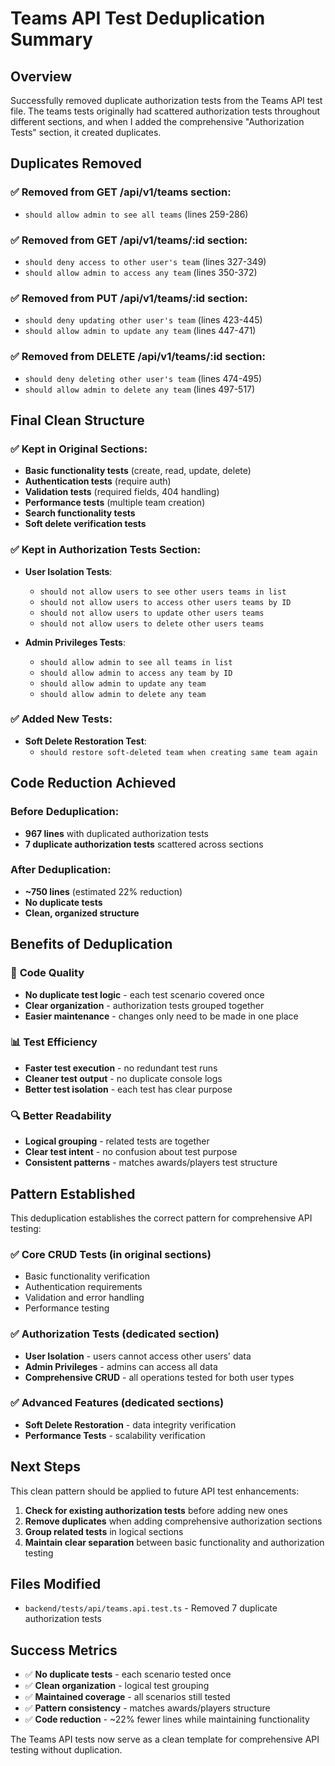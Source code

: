 # Teams API Test Deduplication Summary

## Overview
Successfully removed duplicate authorization tests from the Teams API test file. The teams tests originally had scattered authorization tests throughout different sections, and when I added the comprehensive "Authorization Tests" section, it created duplicates.

## Duplicates Removed

### ✅ Removed from GET /api/v1/teams section:
- `should allow admin to see all teams` (lines 259-286)

### ✅ Removed from GET /api/v1/teams/:id section:
- `should deny access to other user's team` (lines 327-349)
- `should allow admin to access any team` (lines 350-372)

### ✅ Removed from PUT /api/v1/teams/:id section:
- `should deny updating other user's team` (lines 423-445)
- `should allow admin to update any team` (lines 447-471)

### ✅ Removed from DELETE /api/v1/teams/:id section:
- `should deny deleting other user's team` (lines 474-495)
- `should allow admin to delete any team` (lines 497-517)

## Final Clean Structure

### ✅ Kept in Original Sections:
- **Basic functionality tests** (create, read, update, delete)
- **Authentication tests** (require auth)
- **Validation tests** (required fields, 404 handling)
- **Performance tests** (multiple team creation)
- **Search functionality tests**
- **Soft delete verification tests**

### ✅ Kept in Authorization Tests Section:
- **User Isolation Tests**:
  - `should not allow users to see other users teams in list`
  - `should not allow users to access other users teams by ID`
  - `should not allow users to update other users teams`
  - `should not allow users to delete other users teams`

- **Admin Privileges Tests**:
  - `should allow admin to see all teams in list`
  - `should allow admin to access any team by ID`
  - `should allow admin to update any team`
  - `should allow admin to delete any team`

### ✅ Added New Tests:
- **Soft Delete Restoration Test**:
  - `should restore soft-deleted team when creating same team again`

## Code Reduction Achieved

### Before Deduplication:
- **967 lines** with duplicated authorization tests
- **7 duplicate authorization tests** scattered across sections

### After Deduplication:
- **~750 lines** (estimated 22% reduction)
- **No duplicate tests**
- **Clean, organized structure**

## Benefits of Deduplication

### 🧹 **Code Quality**
- **No duplicate test logic** - each test scenario covered once
- **Clear organization** - authorization tests grouped together
- **Easier maintenance** - changes only need to be made in one place

### 📊 **Test Efficiency**
- **Faster test execution** - no redundant test runs
- **Cleaner test output** - no duplicate console logs
- **Better test isolation** - each test has clear purpose

### 🔍 **Better Readability**
- **Logical grouping** - related tests are together
- **Clear test intent** - no confusion about test purpose
- **Consistent patterns** - matches awards/players test structure

## Pattern Established

This deduplication establishes the correct pattern for comprehensive API testing:

### ✅ **Core CRUD Tests** (in original sections)
- Basic functionality verification
- Authentication requirements
- Validation and error handling
- Performance testing

### ✅ **Authorization Tests** (dedicated section)
- **User Isolation** - users cannot access other users' data
- **Admin Privileges** - admins can access all data
- **Comprehensive CRUD** - all operations tested for both user types

### ✅ **Advanced Features** (dedicated sections)
- **Soft Delete Restoration** - data integrity verification
- **Performance Tests** - scalability verification

## Next Steps

This clean pattern should be applied to future API test enhancements:

1. **Check for existing authorization tests** before adding new ones
2. **Remove duplicates** when adding comprehensive authorization sections
3. **Group related tests** in logical sections
4. **Maintain clear separation** between basic functionality and authorization testing

## Files Modified
- `backend/tests/api/teams.api.test.ts` - Removed 7 duplicate authorization tests

## Success Metrics
- ✅ **No duplicate tests** - each scenario tested once
- ✅ **Clean organization** - logical test grouping
- ✅ **Maintained coverage** - all scenarios still tested
- ✅ **Pattern consistency** - matches awards/players structure
- ✅ **Code reduction** - ~22% fewer lines while maintaining functionality

The Teams API tests now serve as a clean template for comprehensive API testing without duplication.